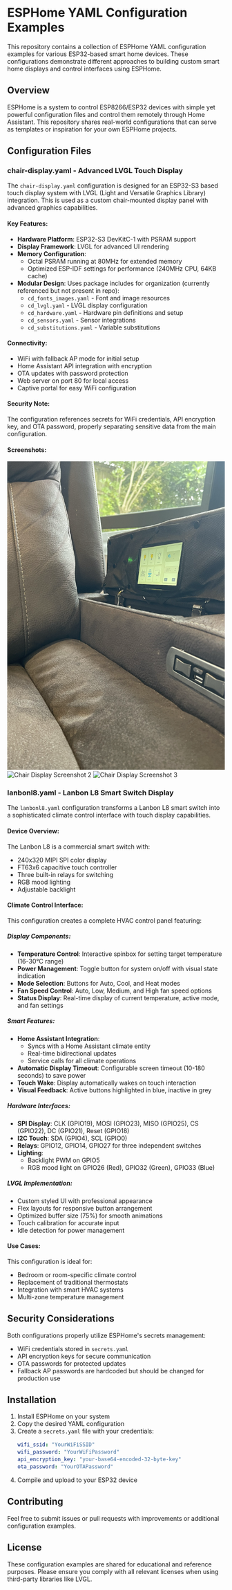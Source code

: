 # ESPHome YAML Configuration Examples

This repository contains a collection of ESPHome YAML configuration examples for various ESP32-based smart home devices. These configurations demonstrate different approaches to building custom smart home displays and control interfaces using ESPHome.

## Overview

ESPHome is a system to control ESP8266/ESP32 devices with simple yet powerful configuration files and control them remotely through Home Assistant. This repository shares real-world configurations that can serve as templates or inspiration for your own ESPHome projects.

## Configuration Files

### chair-display.yaml - Advanced LVGL Touch Display

The `chair-display.yaml` configuration is designed for an ESP32-S3 based touch display system with LVGL (Light and Versatile Graphics Library) integration. This is used as a custom chair-mounted display panel with advanced graphics capabilities.

#### Key Features:
- **Hardware Platform**: ESP32-S3 DevKitC-1 with PSRAM support
- **Display Framework**: LVGL for advanced UI rendering
- **Memory Configuration**:
  - Octal PSRAM running at 80MHz for extended memory
  - Optimized ESP-IDF settings for performance (240MHz CPU, 64KB cache)
- **Modular Design**: Uses package includes for organization (currently referenced but not present in repo):
  - `cd_fonts_images.yaml` - Font and image resources
  - `cd_lvgl.yaml` - LVGL display configuration
  - `cd_hardware.yaml` - Hardware pin definitions and setup
  - `cd_sensors.yaml` - Sensor integrations
  - `cd_substitutions.yaml` - Variable substitutions

#### Connectivity:
- WiFi with fallback AP mode for initial setup
- Home Assistant API integration with encryption
- OTA updates with password protection
- Web server on port 80 for local access
- Captive portal for easy WiFi configuration

#### Security Note:
The configuration references secrets for WiFi credentials, API encryption key, and OTA password, properly separating sensitive data from the main configuration.

#### Screenshots:
![Chair Display Screenshot 1](chair-display-1.png)
![Chair Display Screenshot 2](chair-display-2.png)
![Chair Display Screenshot 3](chair-display-3.png)

### lanbonl8.yaml - Lanbon L8 Smart Switch Display

The `lanbonl8.yaml` configuration transforms a Lanbon L8 smart switch into a sophisticated climate control interface with touch display capabilities.

#### Device Overview:
The Lanbon L8 is a commercial smart switch with:
- 240x320 MIPI SPI color display
- FT63x6 capacitive touch controller
- Three built-in relays for switching
- RGB mood lighting
- Adjustable backlight

#### Climate Control Interface:
This configuration creates a complete HVAC control panel featuring:

##### Display Components:
- **Temperature Control**: Interactive spinbox for setting target temperature (16-30°C range)
- **Power Management**: Toggle button for system on/off with visual state indication
- **Mode Selection**: Buttons for Auto, Cool, and Heat modes
- **Fan Speed Control**: Auto, Low, Medium, and High fan speed options
- **Status Display**: Real-time display of current temperature, active mode, and fan settings

##### Smart Features:
- **Home Assistant Integration**:
  - Syncs with a Home Assistant climate entity
  - Real-time bidirectional updates
  - Service calls for all climate operations
- **Automatic Display Timeout**: Configurable screen timeout (10-180 seconds) to save power
- **Touch Wake**: Display automatically wakes on touch interaction
- **Visual Feedback**: Active buttons highlighted in blue, inactive in grey

##### Hardware Interfaces:
- **SPI Display**: CLK (GPIO19), MOSI (GPIO23), MISO (GPIO25), CS (GPIO22), DC (GPIO21), Reset (GPIO18)
- **I2C Touch**: SDA (GPIO4), SCL (GPIO0)
- **Relays**: GPIO12, GPIO14, GPIO27 for three independent switches
- **Lighting**:
  - Backlight PWM on GPIO5
  - RGB mood light on GPIO26 (Red), GPIO32 (Green), GPIO33 (Blue)

##### LVGL Implementation:
- Custom styled UI with professional appearance
- Flex layouts for responsive button arrangement
- Optimized buffer size (75%) for smooth animations
- Touch calibration for accurate input
- Idle detection for power management

#### Use Cases:
This configuration is ideal for:
- Bedroom or room-specific climate control
- Replacement of traditional thermostats
- Integration with smart HVAC systems
- Multi-zone temperature management

## Security Considerations

Both configurations properly utilize ESPHome's secrets management:
- WiFi credentials stored in `secrets.yaml`
- API encryption keys for secure communication
- OTA passwords for protected updates
- Fallback AP passwords are hardcoded but should be changed for production use

## Installation

1. Install ESPHome on your system
2. Copy the desired YAML configuration
3. Create a `secrets.yaml` file with your credentials:
   ```yaml
   wifi_ssid: "YourWiFiSSID"
   wifi_password: "YourWiFiPassword"
   api_encryption_key: "your-base64-encoded-32-byte-key"
   ota_password: "YourOTAPassword"
   ```
4. Compile and upload to your ESP32 device

## Contributing

Feel free to submit issues or pull requests with improvements or additional configuration examples.

## License

These configuration examples are shared for educational and reference purposes. Please ensure you comply with all relevant licenses when using third-party libraries like LVGL.